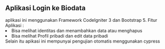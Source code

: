 <h2>Aplikasi Login ke Biodata</h2>
aplikasi ini menggunakan Framework CodeIgniter 3 dan Bootstrap 5.
Fitur Aplikasi :
<li>Bisa melihat identitas dan menambahkan data atau menghapus</li>
<li>Bisa melihat Profil pribadi dan edit data pribadi</li>
Selain itu apikasi ini mempunyai pengujian otomatis menggunakan cypress
